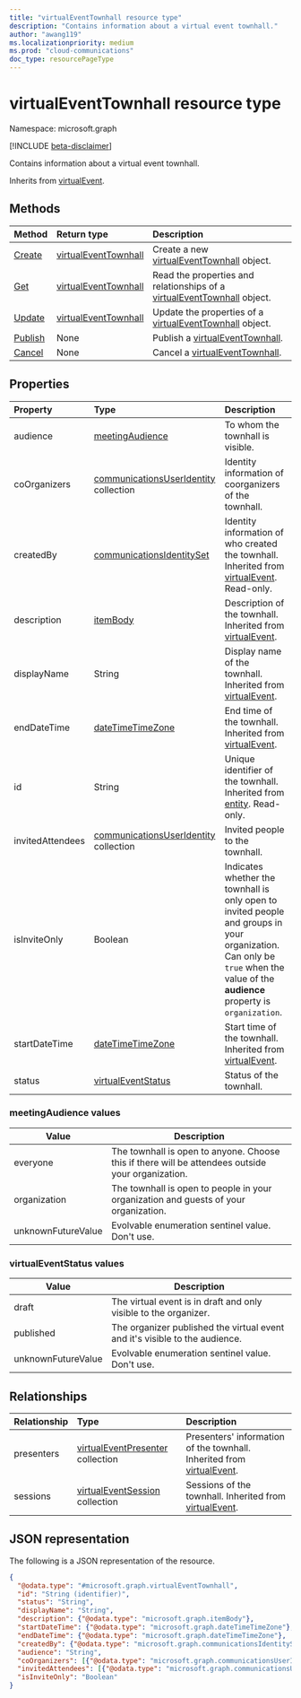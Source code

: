 ```yaml
---
title: "virtualEventTownhall resource type"
description: "Contains information about a virtual event townhall."
author: "awang119"
ms.localizationpriority: medium
ms.prod: "cloud-communications"
doc_type: resourcePageType
---
```


# virtualEventTownhall resource type

Namespace: microsoft.graph

[!INCLUDE [beta-disclaimer](../../includes/beta-disclaimer.md)]

Contains information about a virtual event townhall.

Inherits from [virtualEvent](../resources/virtualevent.md).

## Methods

|Method|Return type|Description|
|:---|:---|:---|
| [Create](../api/virtualeventsroot-post-townhalls.md) | [virtualEventTownhall](../resources/virtualeventtownhall.md) | Create a new [virtualEventTownhall](../resources/virtualeventtownhall.md) object. |
| [Get](../api/virtualeventtownhall-get.md) | [virtualEventTownhall](../resources/virtualeventtownhall.md) | Read the properties and relationships of a [virtualEventTownhall](../resources/virtualeventtownhall.md) object. |
| [Update](../api/virtualeventtownhall-update.md) | [virtualEventTownhall](../resources/virtualeventtownhall.md) | Update the properties of a [virtualEventTownhall](../resources/virtualeventtownhall.md) object. |
| [Publish](../api/virtualevent-publish.md) | None | Publish a [virtualEventTownhall](../resources/virtualeventtownhall.md).|
| [Cancel](../api/virtualevent-cancel.md) | None | Cancel a [virtualEventTownhall](../resources/virtualeventtownhall.md).|

## Properties

|Property|Type|Description|
|:---|:---|:---|
| audience | [meetingAudience](#meetingaudience-values) | To whom the townhall is visible. |
| coOrganizers  | [communicationsUserIdentity](communicationsuseridentity.md) collection | Identity information of coorganizers of the townhall. |
| createdBy | [communicationsIdentitySet](communicationsidentityset.md) | Identity information of who created the townhall. Inherited from [virtualEvent](../resources/virtualevent.md). Read-only. |
| description | [itemBody](../resources/itembody.md) | Description of the townhall. Inherited from [virtualEvent](../resources/virtualevent.md). |
| displayName | String | Display name of the townhall. Inherited from [virtualEvent](../resources/virtualevent.md). |
| endDateTime | [dateTimeTimeZone](../resources/datetimetimezone.md) | End time of the townhall. Inherited from [virtualEvent](../resources/virtualevent.md). |
| id | String | Unique identifier of the townhall. Inherited from [entity](../resources/entity.md). Read-only. |
| invitedAttendees | [communicationsUserIdentity](../resources/communicationsuseridentity.md) collection | Invited people to the townhall. |
| isInviteOnly | Boolean | Indicates whether the townhall is only open to invited people and groups in your organization. Can only be `true` when the value of the **audience** property is `organization`. |
| startDateTime | [dateTimeTimeZone](../resources/datetimetimezone.md) | Start time of the townhall. Inherited from [virtualEvent](../resources/virtualevent.md). |
| status | [virtualEventStatus](#virtualeventstatus-values) | Status of the townhall. |

### meetingAudience values

| Value | Description |
| ----- | ----------- |
| everyone | The townhall is open to anyone. Choose this if there will be attendees outside your organization. |
| organization | The townhall is open to people in your organization and guests of your organization. |
| unknownFutureValue | Evolvable enumeration sentinel value. Don't use. |

### virtualEventStatus values

| Value | Description |
| ----- | ----------- |
| draft | The virtual event is in draft and only visible to the organizer. |
| published | The organizer published the virtual event and it's visible to the audience. || canceled | The organizer canceled the virtual event. |
| unknownFutureValue | Evolvable enumeration sentinel value. Don't use. |

## Relationships

|Relationship|Type|Description|
|:---|:---|:---|
| presenters | [virtualEventPresenter](../resources/virtualeventpresenter.md) collection | Presenters' information of the townhall. Inherited from [virtualEvent](../resources/virtualevent.md).|
| sessions | [virtualEventSession](../resources/virtualeventsession.md)  collection | Sessions of the townhall. Inherited from [virtualEvent](../resources/virtualevent.md). |

## JSON representation

The following is a JSON representation of the resource.
<!-- {
  "blockType": "resource",
  "keyProperty": "id",
  "@odata.type": "microsoft.graph.virtualEventTownhall",
  "baseType": "microsoft.graph.virtualEvent",
  "openType": false
}
-->
``` json
{
  "@odata.type": "#microsoft.graph.virtualEventTownhall",
  "id": "String (identifier)",
  "status": "String",
  "displayName": "String",
  "description": {"@odata.type": "microsoft.graph.itemBody"},
  "startDateTime": {"@odata.type": "microsoft.graph.dateTimeTimeZone"},
  "endDateTime": {"@odata.type": "microsoft.graph.dateTimeTimeZone"},
  "createdBy": {"@odata.type": "microsoft.graph.communicationsIdentitySet"},
  "audience": "String",
  "coOrganizers": [{"@odata.type": "microsoft.graph.communicationsUserIdentity"}],
  "invitedAttendees": [{"@odata.type": "microsoft.graph.communicationsUserIdentity"}],
  "isInviteOnly": "Boolean"
}
```
